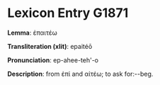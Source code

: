 # Lexicon Entry G1871

**Lemma**: ἐπαιτέω

**Transliteration (xlit)**: epaitéō

**Pronunciation**: ep-ahee-teh'-o

**Description**:
from ἐπί and αἰτέω; to ask for:--beg.

